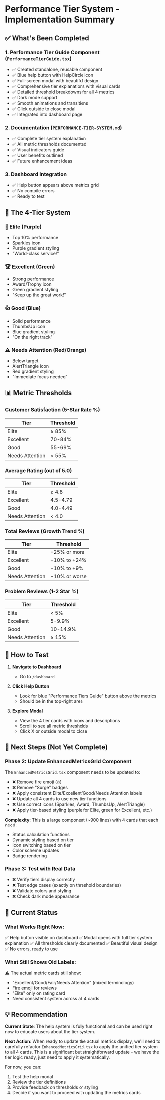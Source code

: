 # Performance Tier System - Implementation Summary

## ✅ What's Been Completed

### 1. **Performance Tier Guide Component** (`PerformanceTierGuide.tsx`)
   - ✅ Created standalone, reusable component
   - ✅ Blue help button with HelpCircle icon
   - ✅ Full-screen modal with beautiful design
   - ✅ Comprehensive tier explanations with visual cards
   - ✅ Detailed threshold breakdowns for all 4 metrics
   - ✅ Dark mode support
   - ✅ Smooth animations and transitions
   - ✅ Click outside to close modal
   - ✅ Integrated into dashboard page

### 2. **Documentation** (`PERFORMANCE-TIER-SYSTEM.md`)
   - ✅ Complete tier system explanation
   - ✅ All metric thresholds documented
   - ✅ Visual indicators guide
   - ✅ User benefits outlined
   - ✅ Future enhancement ideas

### 3. **Dashboard Integration**
   - ✅ Help button appears above metrics grid
   - ✅ No compile errors
   - ✅ Ready to test

## 🎨 The 4-Tier System

### 🌟 Elite (Purple)
- Top 10% performance
- Sparkles icon
- Purple gradient styling
- "World-class service!"

### 🏆 Excellent (Green)
- Strong performance
- Award/Trophy icon  
- Green gradient styling
- "Keep up the great work!"

### 👍 Good (Blue)
- Solid performance
- ThumbsUp icon
- Blue gradient styling
- "On the right track"

### ⚠️ Needs Attention (Red/Orange)
- Below target
- AlertTriangle icon
- Red gradient styling
- "Immediate focus needed"

## 📊 Metric Thresholds

### Customer Satisfaction (5-Star Rate %)
| Tier | Threshold |
|------|-----------|
| Elite | ≥ 85% |
| Excellent | 70-84% |
| Good | 55-69% |
| Needs Attention | < 55% |

### Average Rating (out of 5.0)
| Tier | Threshold |
|------|-----------|
| Elite | ≥ 4.8 |
| Excellent | 4.5-4.79 |
| Good | 4.0-4.49 |
| Needs Attention | < 4.0 |

### Total Reviews (Growth Trend %)
| Tier | Threshold |
|------|-----------|
| Elite | +25% or more |
| Excellent | +10% to +24% |
| Good | -10% to +9% |
| Needs Attention | -10% or worse |

### Problem Reviews (1-2 Star %)
| Tier | Threshold |
|------|-----------|
| Elite | < 5% |
| Excellent | 5-9.9% |
| Good | 10-14.9% |
| Needs Attention | ≥ 15% |

## 🚀 How to Test

1. **Navigate to Dashboard**
   - Go to `/dashboard`
   
2. **Click Help Button**
   - Look for blue "Performance Tiers Guide" button above the metrics
   - Should be in the top-right area
   
3. **Explore Modal**
   - View the 4 tier cards with icons and descriptions
   - Scroll to see all metric thresholds
   - Click X or outside modal to close

## 📝 Next Steps (Not Yet Complete)

### Phase 2: Update EnhancedMetricsGrid Component
The `EnhancedMetricsGrid.tsx` component needs to be updated to:
- ❌ Remove fire emoji (🔥)
- ❌ Remove "Surge" badges  
- ❌ Apply consistent Elite/Excellent/Good/Needs Attention labels
- ❌ Update all 4 cards to use new tier functions
- ❌ Use correct icons (Sparkles, Award, ThumbsUp, AlertTriangle)
- ❌ Apply tier-based styling (purple for Elite, green for Excellent, etc.)

**Complexity**: This is a large component (~900 lines) with 4 cards that each need:
- Status calculation functions
- Dynamic styling based on tier
- Icon switching based on tier
- Color scheme updates
- Badge rendering

### Phase 3: Test with Real Data
- ❌ Verify tiers display correctly
- ❌ Test edge cases (exactly on threshold boundaries)
- ❌ Validate colors and styling
- ❌ Check dark mode appearance

## 🎯 Current Status

### What Works Right Now:
✅ Help button visible on dashboard
✅ Modal opens with full tier system explanation
✅ All thresholds clearly documented
✅ Beautiful visual design
✅ No errors, ready to use

### What Still Shows Old Labels:
⚠️ The actual metric cards still show:
- "Excellent/Good/Fair/Needs Attention" (mixed terminology)
- Fire emoji for reviews
- "Elite" only on rating card
- Need consistent system across all 4 cards

## 💡 Recommendation

**Current State**: The help system is fully functional and can be used right now to educate users about the tier system.

**Next Action**: When ready to update the actual metrics display, we'll need to carefully refactor `EnhancedMetricsGrid.tsx` to apply the unified tier system to all 4 cards. This is a significant but straightforward update - we have the tier logic ready, just need to apply it systematically.

For now, you can:
1. Test the help modal
2. Review the tier definitions
3. Provide feedback on thresholds or styling
4. Decide if you want to proceed with updating the metrics cards

